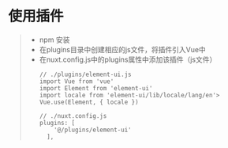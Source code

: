 # 使用插件
>* npm 安装  
>* 在plugins目录中创建相应的js文件，将插件引入Vue中  
>* 在nuxt.config.js中的plugins属性中添加该插件（js文件）  
>   ```
>   // ./plugins/element-ui.js
>   import Vue from 'vue'
>   import Element from 'element-ui'
>   import locale from 'element-ui/lib/locale/lang/en'>
>   Vue.use(Element, { locale })
>   ```
>   ```
>   // ./nuxt.config.js
>   plugins: [
>       '@/plugins/element-ui'
>     ],
>   ```
